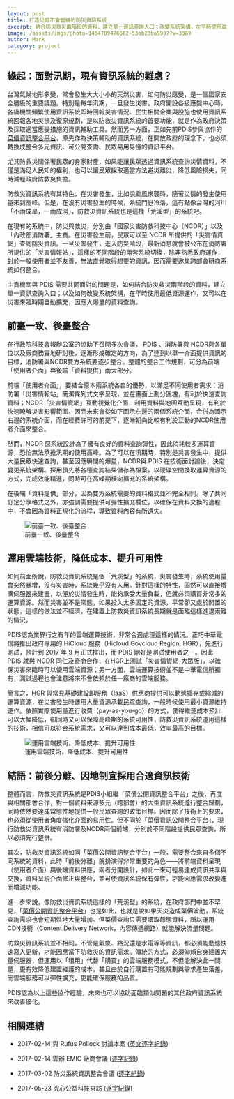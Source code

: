 ```yaml
---
layout: post
title: 打造災時不會當機的防災資訊系統
excerpt: 結合防災救災兩階段的資料，建立單一資訊查詢入口；改變系統架構，在平時使用最低資源運作，又可以在災害來臨時期自動擴充，因應大爆量的資料查詢。
image: /assets/imgs/photo-1454789476662-53eb23ba5907?w=3389
author: Mark
category: project
---
```


## 緣起：面對汛期，現有資訊系統的難處？

台灣氣候地形多變，常會發生大大小小的天然災害，如何防災應變，是一個國家安全層級的重要議題。特別是每年汛期，一旦發生災害，政府開設各級應變中心時，各級機關頻繁使用資訊系統即時回報災害情況、民生相關企業與設施也使用資訊系統回報各地災損及復原規劃，是以防救災資訊系統的首要功能，就是作為政府決策及採取適當應變措施的資訊輔助工具。然而另一方面，正如先前PDIS參與協作的[菜價資訊整合平台](https://afabi.pdis.tw)，原先作為決策輔助的資訊系統，在開放政府的理念下，也必須轉換成整合多元資訊、可公開查詢、民眾易用易懂的資訊平台。

尤其防救災關係著民眾的身家財產，如果能讓民眾透過資訊系統查詢災情資料，不僅是滿足人民知的權利，也可以讓民眾採取適當方法避災離災，降低風險損失，同時減輕政府防救災負擔。

防救災資訊系統有其特色，在災害發生，比如說颱風來襲時，隨著災情的發生使用量來到高峰。但是，在沒有災害發生的時候，系統門庭冷落，這有點像台灣的河川「不雨成旱，一雨成澇」，防救災資訊系統也是這樣「荒溪型」的系統吧。

在現有的系統中，防災與救災，分別由「國家災害防救科技中心（NCDR）」以及「內政部消防署」主責。在災害發生前，民眾可以至 NCDR 所提供的「災害情資網」查詢防災資訊。一旦災害發生，進入防災階段，最新消息就會被公布在消防署所提供的「災害情報站」，這樣的不同階段的兩套系統切換，除非熟悉政府運作，對於一般使用者並不友善，無法直覺取得想要的資訊，因而需要邀集跨部會研商系統如何整合。

主責機關與 PDIS 需要共同面對的問題是，如何結合防災救災兩階段的資料，建立單一資訊查詢入口；以及如何改變系統架構，在平時使用最低資源運作，又可以在災害來臨時期自動擴充，因應大爆量的資料查詢。

## 前臺一致、後臺整合

在行政院科技會報辦公室的協助下召開多次會議， PDIS 、消防署與 NCDR與各單位以及廠商務實地研討後，逐漸形成確定的方向，為了達到以單一介面提供資訊的目標，消防署與NCDR雙方系統要逐步整合。整體的整合工作規劃，可分為前端「使用者介面」與後端「資料提供」兩大部分。

前端「使用者介面」，要結合原本兩系統各自的優勢，以滿足不同使用者需求：消防署「災害情報站」簡潔條列式文字呈現，並在畫面上劃分區塊，有利於快速查詢資料；NCDR「災害情資網」互動視覺化介面，利用資料與地圖互動呈現，有利於快速瞭解災害影響範圍。因而未來會從如下圖示左邊的兩個系統介面，合併為圖示右邊的系統介面，而在經費許可的前提下，逐漸朝向比較有利於互動的NCDR使用者介面來整合。

然而，NCDR 原系統設計為了擁有良好的資料查詢彈性，因此消耗較多運算資源，恐怕無法承擔汛期的使用高峰。為了可以在汛期時，特別是災害發生中，提供大量民眾快速查詢，甚至因應瞬間的爆量，NCDR與 PDIS 在技術面討論後，決定變更系統架構。採用預先將各種查詢結果儲存為檔案，以硬碟空間換取運算資源的方式，完成效能精進，同時可在高峰期橫向擴充的系統架構。

在後端「資料提供」部分，因為雙方系統需要的資料格式並不完全相同。除了共同訂定分享格式之外，亦強調需要提供可彈性擴充欄位，以確保在資料交換的過程中，不會因為資料正規化的流程，導致資料內容有所遺失。

<figure>
<img src="https://talk.pdis.nat.gov.tw/uploads/default/original/1X/e8b7b6cec3f2e9da57247fa7f3db60cedff54df7.png" alt="前臺一致、後臺整合">
<figcaption>前臺一致、後臺整合</figcaption>
</figure>

## 運用雲端技術，降低成本、提升可用性

如同前面所說，防救災資訊系統是個「荒溪型」的系統，災害發生時，系統使用量會突然暴增，沒有災害時，系統幾乎沒有人用。針對這樣的特性，固然可以直接增購伺服器來建置，以便於災情發生時，能夠承受大量負載，但就必須購買非常多的運算資源。然而災害並不是常態，如果投入太多固定的資源，平常卻又處於閒置的狀態，這樣的做法並不經濟，在建置上防救災資訊系統長期就是面臨這樣進退兩難的情況。

PDIS認為業界行之有年的雲端運算技術，非常合適處理這樣的情況。正巧中華電信將推出政府專用的 HiCloud 服務（Hicloud Govcloud Region, HGR），先進行測試，預計到 2017 年 9 月正式推出，而 PDIS 剛好是測試使用者之一。因此 PDIS 就與 NCDR 同仁及廠商合作，在HGR上測試「災害情資網-大眾版」，以確保災害來臨時可以使用雲端資源；另一方面，雲端運算技術並不是中華電信所獨有，測試過程也會注意將來不會依賴於任一廠商的雲端服務。

簡言之，HGR 與常見基礎建設即服務（IaaS）供應商提供可以動態擴充或縮減的運算資源，在災害發生時運用大量資源承載民眾查詢，一般時候使用最小資源維持運作。依照實際使用量進行收費（pay-as-you-go）的方式，使得維運成本預計可以大幅降低，卻同時又可以保障高峰期的系統可用性，防救災資訊系統運用這樣的技術，相信可以符合系統需求，又可以達到成本最低，效率最高的目標。

<figure>
<img src="https://talk.pdis.nat.gov.tw/uploads/default/original/1X/a9ff40741c06c4a94a8c559ecf08d7d4875bcd05.png" alt="運用雲端技術，降低成本、提升可用性">
<figcaption>運用雲端技術，降低成本、提升可用性</figcaption>
</figure>

## 結語：前後分離、因地制宜採用合適資訊技術

整體而言，防救災資訊系統是PDIS小組繼「菜價公開資訊整合平台」之後，再度與相關部會合作，對一個資料來源多元（跨部會）的大型資訊系統進行整合歸劃，同時依然要達成常態性地提供一般民眾查詢的政策目標。因而除了技術上的要求，也必須從使用者角度強化介面的易用性。但不同於「菜價資訊公開整合平台」，現行防救災資訊系統有消防署及NCDR兩個前端，分別於不同階段提供民眾查詢，所以必須先行整併。

其次，防救災資訊系統如同「菜價公開資訊整合平台」一般，需要整合來自多個不同系統的資料，此時「前後分離」就扮演得非常重要的角色——將前端資料呈現（使用者介面）與後端資料供應，兩者分開設計，如此一來可輕易達成資訊共享與交換，資料呈現介面修正與整合，並可使資訊系統保有彈性，才能因應需求改變進而增減功能。

進一步來說，像防救災資訊系統這樣的「荒溪型」的系統，在政府部門中並不罕見，「[菜價公開資訊整合平台](https://afabi.pdis.tw/)」也是如此，也就是說如果天災造成菜價波動，系統查詢需求也會短期性地大量增加。但菜價查詢只需要讀取靜態資料，所以運用CDN技術（Content Delivery Network，內容傳遞網路）就能解決流量問題。

防救災資訊系統並不相同，不管是氣象、路況還是水電等等資訊，都必須能動態快速寫入更新，才能因應當下防救災的資訊需求。傳統的方式，必須仰賴自身建置大量伺服器，但運用以「租用」代替「購買」的雲端服務模式，不但能解決此一問題，更有效降低建置維護的成本，甚且由於自行購置有可能規劃與需求產生落差，而雲端服務可以彈性擴充，更能確保服務的品質。

PDIS認為以上這些協作經驗，未來也可以協助面臨類似問題的其他政府資訊系統來改善優化。

## 相關連結

* 2017-02-14 與 Rufus Pollock 討論本案 ([英文逐字紀錄](https://sayit.pdis.nat.gov.tw/2017-02-14-open-discussion-with-rufus-pollock))

* 2017-02-14 雲辦 EMIC 廠商會議 ([逐字紀錄](https://sayit.pdis.nat.gov.tw/2017-02-14-%E9%9B%B2%E8%BE%A6emic%E5%BB%A0%E5%95%86%E6%9C%83%E8%AD%B0))

* 2017-03-02 防災系統資訊整合會議 ([逐字紀錄](https://sayit.pdis.nat.gov.tw/2017-03-02-%E9%98%B2%E7%81%BD%E7%B3%BB%E7%B5%B1%E8%B3%87%E8%A8%8A%E6%95%B4%E5%90%88%E6%9C%83%E8%AD%B0))

* 2017-05-23 究心公益科技來訪 ([逐字紀錄](https://sayit.pdis.nat.gov.tw/2017-05-23-%E7%A9%B6%E5%BF%83%E5%85%AC%E7%9B%8A%E7%A7%91%E6%8A%80%E4%BE%86%E8%A8%AA))
